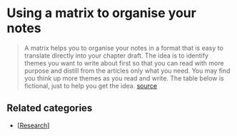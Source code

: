 # Using a matrix to organise your notes

> A matrix helps you to organise your notes in a format that is easy to translate directly into your chapter draft. The idea is to identify themes you want to write about first so that you can read with more purpose and distill from the articles only what you need. You may find you think up more themes as you read and write. The table below is fictional, just to help you get the idea. [source](https://sites.google.com/site/twblacklinemasters/using-a-matrix-to-organise-your-notes-for-faster-writing)

## Related categories

- [[Research]]

[//begin]: # "Autogenerated link references for markdown compatibility"
[Research]: ../Research "Research Tips"
[//end]: # "Autogenerated link references"
